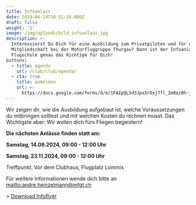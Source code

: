 ```yaml
---
title: Infoanlass
date: 2019-04-14T10:51:24.000Z
draft: false
weight: '1'
image: /img/uploads/bild_infoanlass.jpg
description: >-
  Interessierst Du Dich für eine Ausbildung zum Privatpiloten und für eine
  Mitgliedschaft bei der Motorfluggruppe Thurgau? Dann ist der Infoanlass der
  Flugschule genau das Richtige für Dich!
buttons:
  - title: agenda
    url: /club/club/agenda/
  - cta: true
    title: anmelden
    url: >-
      https://docs.google.com/forms/d/e/1FAIpQLSd3JpxXrOxj7fl_Zm0az8h-jQsAsB1TOEE2-HsOPYoi29qRUw/viewform
---
```

Wir zeigen dir, wie die Ausbildung aufgebaut ist, welche Voraussetzungen du mitbringen solltest und mit welchen Kosten du rechnen musst. Das Wichtigste aber: Wir wollen dich fürs Fliegen begeistern!

**Die nächsten Anlässe finden statt am:**

**Samstag, 14.09.2024, 09:00 - 12:00 Uhr**

**Samstag, 23.11.2024, 09:00 - 12:00 Uhr**

Treffpunkt: Vor dem Clubhaus, Flugplatz Lommis

Für weitere Informationen wende dich bitte an <mailto:andre.heinzelmann@mfgt.ch>

\> [Download Infoflyer](https://drive.google.com/file/d/1u49s8Z-HVigrTK_VGD67aANLLksa3OLT/view?usp=sharing)
